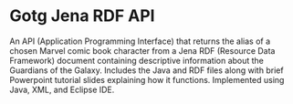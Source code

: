 # Gotg Jena RDF API
An API (Application Programming Interface) that returns the alias of a chosen Marvel comic book character from a Jena RDF (Resource Data Framework) document containing descriptive information about the Guardians of the Galaxy. Includes the Java and RDF files along with brief Powerpoint tutorial slides explaining how it functions. Implemented using Java, XML, and Eclipse IDE. 
